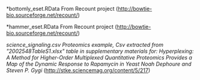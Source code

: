 *bottomly_eset.RData
From Recount project (http://bowtie-bio.sourceforge.net/recount/)

*hammer_eset.RData
From Recount project (http://bowtie-bio.sourceforge.net/recount/)

*science_signaling.csv
Proteomics example, Csv extracted from "2002548TableS1.xlsx" table in supplementary materials for:
Hyperplexing: A Method for Higher-Order Multiplexed Quantitative Proteomics Provides 
a Map of the Dynamic Response to Rapamycin in Yeast
Noah Dephoure and Steven P. Gygi*
(http://stke.sciencemag.org/content/5/217)

